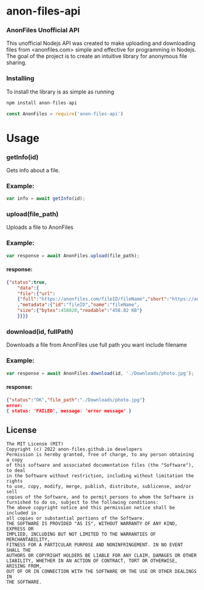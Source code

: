 # anon-files-api
### AnonFiles Unofficial API
This unofficial Nodejs API was created to make uploading and downloading files from &lt;anonfiles.com> simple and effective for programming in Nodejs. The goal of the project is to create an intuitive library for anonymous file sharing.

### Installing

To install the library is as simple as running

```js
npm install anon-files-api
```
```js
const AnonFiles = require('anon-files-api')
```

# Usage
### getInfo(id)
Gets info about a file.
### Example:
```js
var info = await getInfo(id);
```
### upload(file_path)
Uploads a file to AnonFiles
### Example:
```js
var response = await AnonFiles.upload(file_path);
```
#### response:
```json
{"status":true,
    "data":{
    "file":{"url":
    {"full":"https://anonfiles.com/fileID/fileName","short":"https://anonfiles.com/fileID"}
    ,"metadata":{"id":"fileID","name":"fileName",
    "size":{"bytes":458820,"readable":"458.82 KB"}
    }}}}
```

### download(id, fullPath)
Downloads a file from AnonFiles
use full path you want include filename
### Example:
```js
var response = await AnonFiles.download(id, './Downloads/photo.jpg');
```
#### response:
```json
{"status":"OK","file_path":"./Downloads/photo.jpg"}
error:
{ status: 'FAILED', message: 'error message' }
```

## License
```
The MIT License (MIT)
Copyright (c) 2022 anon-files.github.io developers
Permission is hereby granted, free of charge, to any person obtaining a copy
of this software and associated documentation files (the "Software"), to deal
in the Software without restriction, including without limitation the rights
to use, copy, modify, merge, publish, distribute, sublicense, and/or sell
copies of the Software, and to permit persons to whom the Software is
furnished to do so, subject to the following conditions:
The above copyright notice and this permission notice shall be included in
all copies or substantial portions of the Software.
THE SOFTWARE IS PROVIDED "AS IS", WITHOUT WARRANTY OF ANY KIND, EXPRESS OR
IMPLIED, INCLUDING BUT NOT LIMITED TO THE WARRANTIES OF MERCHANTABILITY,
FITNESS FOR A PARTICULAR PURPOSE AND NONINFRINGEMENT. IN NO EVENT SHALL THE
AUTHORS OR COPYRIGHT HOLDERS BE LIABLE FOR ANY CLAIM, DAMAGES OR OTHER
LIABILITY, WHETHER IN AN ACTION OF CONTRACT, TORT OR OTHERWISE, ARISING FROM,
OUT OF OR IN CONNECTION WITH THE SOFTWARE OR THE USE OR OTHER DEALINGS IN
THE SOFTWARE.
```
